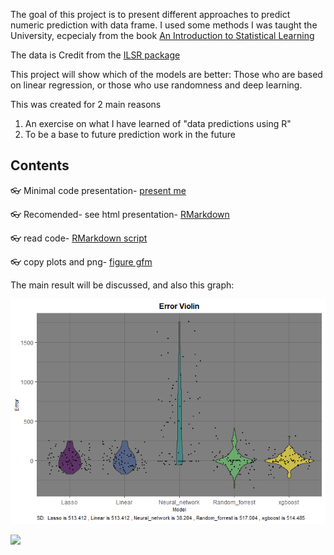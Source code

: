 The goal of this project is  to present different approaches to predict numeric prediction with data frame.
I used some methods I was taught the University, ecpecialy from the book [An Introduction to Statistical Learning](https://www.statlearning.com/)

The data is Credit from the [ILSR package](https://www.rdocumentation.org/packages/ISLR/versions/1.2/topics/Credit)

This project will show which of the models are better: Those who are based on linear regression,
or those who use randomness and deep learning.

This was created for 2 main reasons
1. An exercise on what I have learned of "data predictions using R"
2. To be a base to future prediction work in the future

## Contents
👓 Minimal code presentation- [present me](https://github.com/YoniGR94/my_credit_model_selection/blob/main/presentme.md)

👓 Recomended- see html presentation- [RMarkdown](https://github.com/YoniGR94/my_credit_model_selection/blob/main/Credit_my_deap_learnn_markdown.md)

👓 read code- [RMarkdown script](https://github.com/YoniGR94/my_credit_model_selection/blob/main/Credit_my_deap_learnn_markdown.Rmd)

👓 copy plots and png- [figure gfm](https://github.com/YoniGR94/my_credit_model_selection/tree/main/Credit_my_deap_learnn_markdown_files/figure-gfm)



The main result will be discussed,
and also this graph:

![](https://github.com/YoniGR94/my_credit_model_selection/blob/main/Credit_my_deap_learnn_markdown_files/figure-gfm/sum%20pred-1.png?raw=true)

![](https://img.shields.io/github/commit-activity/m/YoniGR94/my_credit_model_selection?label=commited&logo=git&style=plastic)

